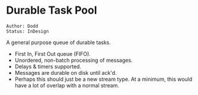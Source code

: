 # Durable Task Pool
```
Author: Dodd
Status: InDesign
```

A general purpose queue of durable tasks.

- First In, First Out queue (FIFO).
- Unordered, non-batch processing of messages.
- Delays & timers supported.
- Messages are durable on disk until ack'd.
- Perhaps this should just be a new stream type. At a minimum, this would have a lot of overlap with a normal stream.
